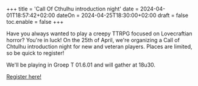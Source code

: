 +++
title = 'Call Of Cthulhu introduction night'
date = 2024-04-01T18:57:42+02:00
dateOn = 2024-04-25T18:30:00+02:00
draft = false
toc.enable = false
+++

Have you always wanted to play a creepy TTRPG focused on Lovecraftian horror? You're in luck! On the 25th of April, we're organizing a Call of Chtulhu introduction night for new and veteran players. Places are limited, so be quick to register!

We'll be playing in Groep T 01.6.01 and will gather at 18u30.

[Register here!](https://forms.gle/r7JEM3HYjqPcnEhp7)
